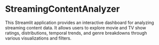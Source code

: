 # StreamingContentAnalyzer
This Streamlit application provides an interactive dashboard for analyzing streaming content data. It allows users to explore movie and TV show ratings, distributions, temporal trends, and genre breakdowns through various visualizations and filters.
